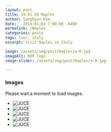 ```yaml
---
layout: post
title: 19.01.04 Naples 
author: Sanghyun Kim
date:   2019-01-03 7:00:00 -0400
permalink: /Naples
categories: posts
tags: tour, italy
excerpt: Visit Naples in Italy

image: /assets/img/post/Naples/a-0.jpg
imageAlt: HQP logo
image-slider: /assets/img/post/Naples/a-0.jpg

---
```

### Images
Please wait a moment to load images

<div class="row projects-display">
    <div class="flexslider">
        <ul class="slides">
	  			<li>
					<div class="images">
						<img alt="JUCE" src="{{ site.url }}/assets/img/post/Naples/a-0.jpg">
					</div>
        		</li>
				<li>  
					<div class="images">
						<img alt="JUCE" src="{{ site.url }}/assets/img/post/Naples/a-1.jpg">
					</div>
				</li>  
				<li>  
					<div class="images">
						<img alt="JUCE" src="{{ site.url }}/assets/img/post/Naples/a-2.jpg">
					</div>
				</li>
								<li>  
					<div class="images">
						<img alt="JUCE" src="{{ site.url }}/assets/img/post/Naples/a-3.jpg">
					</div>
				</li>  
								<li>  
					<div class="images">
						<img alt="JUCE" src="{{ site.url }}/assets/img/post/Naples/a-4.jpg">
					</div>
				</li>  
			</ul>
    </div>
</div>